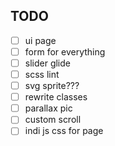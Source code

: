## TODO

- [ ] ui page
- [ ] form for everything
- [ ] slider glide
- [ ] scss lint
- [ ] svg sprite???
- [ ] rewrite classes
- [ ] parallax pic
- [ ] custom scroll
- [ ] indi js css for page